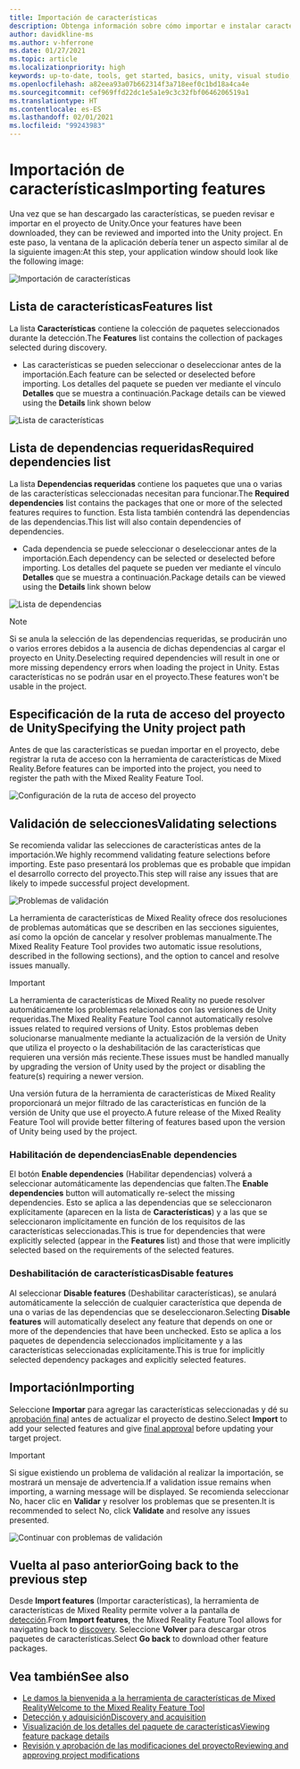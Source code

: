 ```yaml
---
title: Importación de características
description: Obtenga información sobre cómo importar e instalar características desde la herramienta de características de MR para el desarrollo de HoloLens y VR.
author: davidkline-ms
ms.author: v-hferrone
ms.date: 01/27/2021
ms.topic: article
ms.localizationpriority: high
keywords: up-to-date, tools, get started, basics, unity, visual studio, toolkit, mixed reality headset, windows mixed reality headset, virtual reality headset, installation, Windows, HoloLens, emulator, unreal, openxr
ms.openlocfilehash: a82eea93a07b662314f3a718eef0c1bd18a4ca4e
ms.sourcegitcommit: cef969ffd22dc1e5a1e9c3c32fbf0646206519a1
ms.translationtype: HT
ms.contentlocale: es-ES
ms.lasthandoff: 02/01/2021
ms.locfileid: "99243983"
---
```

# <a name="importing-features"></a><span data-ttu-id="e648f-104">Importación de características</span><span class="sxs-lookup"><span data-stu-id="e648f-104">Importing features</span></span>

<span data-ttu-id="e648f-105">Una vez que se han descargado las características, se pueden revisar e importar en el proyecto de Unity.</span><span class="sxs-lookup"><span data-stu-id="e648f-105">Once your features have been downloaded, they can be reviewed and imported into the Unity project.</span></span> <span data-ttu-id="e648f-106">En este paso, la ventana de la aplicación debería tener un aspecto similar al de la siguiente imagen:</span><span class="sxs-lookup"><span data-stu-id="e648f-106">At this step, your application window should look like the following image:</span></span>

![Importación de características](images/FeatureToolImport.png)

## <a name="features-list"></a><span data-ttu-id="e648f-108">Lista de características</span><span class="sxs-lookup"><span data-stu-id="e648f-108">Features list</span></span>

<span data-ttu-id="e648f-109">La lista **Características** contiene la colección de paquetes seleccionados durante la detección.</span><span class="sxs-lookup"><span data-stu-id="e648f-109">The **Features** list contains the collection of packages selected during discovery.</span></span> 
* <span data-ttu-id="e648f-110">Las características se pueden seleccionar o deseleccionar antes de la importación.</span><span class="sxs-lookup"><span data-stu-id="e648f-110">Each feature can be selected or deselected before importing.</span></span> <span data-ttu-id="e648f-111">Los detalles del paquete se pueden ver mediante el vínculo **Detalles** que se muestra a continuación.</span><span class="sxs-lookup"><span data-stu-id="e648f-111">Package details can be viewed using the **Details** link shown below</span></span>

![Lista de características](images/FeaturesList.png)

## <a name="required-dependencies-list"></a><span data-ttu-id="e648f-113">Lista de dependencias requeridas</span><span class="sxs-lookup"><span data-stu-id="e648f-113">Required dependencies list</span></span>

<span data-ttu-id="e648f-114">La lista **Dependencias requeridas** contiene los paquetes que una o varias de las características seleccionadas necesitan para funcionar.</span><span class="sxs-lookup"><span data-stu-id="e648f-114">The **Required dependencies** list contains the packages that one or more of the selected features requires to function.</span></span> <span data-ttu-id="e648f-115">Esta lista también contendrá las dependencias de las dependencias.</span><span class="sxs-lookup"><span data-stu-id="e648f-115">This list will also contain dependencies of dependencies.</span></span>
* <span data-ttu-id="e648f-116">Cada dependencia se puede seleccionar o deseleccionar antes de la importación.</span><span class="sxs-lookup"><span data-stu-id="e648f-116">Each dependency can be selected or deselected before importing.</span></span> <span data-ttu-id="e648f-117">Los detalles del paquete se pueden ver mediante el vínculo **Detalles** que se muestra a continuación.</span><span class="sxs-lookup"><span data-stu-id="e648f-117">Package details can be viewed using the **Details** link shown below</span></span>

![Lista de dependencias](images/RequiredDependencyList.png)

> [!NOTE]
> <span data-ttu-id="e648f-119">Si se anula la selección de las dependencias requeridas, se producirán uno o varios errores debidos a la ausencia de dichas dependencias al cargar el proyecto en Unity.</span><span class="sxs-lookup"><span data-stu-id="e648f-119">Deselecting required dependencies will result in one or more missing dependency errors when loading the project in Unity.</span></span> <span data-ttu-id="e648f-120">Estas características no se podrán usar en el proyecto.</span><span class="sxs-lookup"><span data-stu-id="e648f-120">These features won't be usable in the project.</span></span>

## <a name="specifying-the-unity-project-path"></a><span data-ttu-id="e648f-121">Especificación de la ruta de acceso del proyecto de Unity</span><span class="sxs-lookup"><span data-stu-id="e648f-121">Specifying the Unity project path</span></span>

<span data-ttu-id="e648f-122">Antes de que las características se puedan importar en el proyecto, debe registrar la ruta de acceso con la herramienta de características de Mixed Reality.</span><span class="sxs-lookup"><span data-stu-id="e648f-122">Before features can be imported into the project, you need to register the path with the Mixed Reality Feature Tool.</span></span>

![Configuración de la ruta de acceso del proyecto](images/ProjectPath.png)

## <a name="validating-selections"></a><span data-ttu-id="e648f-124">Validación de selecciones</span><span class="sxs-lookup"><span data-stu-id="e648f-124">Validating selections</span></span>

<span data-ttu-id="e648f-125">Se recomienda validar las selecciones de características antes de la importación.</span><span class="sxs-lookup"><span data-stu-id="e648f-125">We highly recommend validating feature selections before importing.</span></span> <span data-ttu-id="e648f-126">Este paso presentará los problemas que es probable que impidan el desarrollo correcto del proyecto.</span><span class="sxs-lookup"><span data-stu-id="e648f-126">This step will raise any issues that are likely to impede successful project development.</span></span>

![Problemas de validación](images/ValidationIssues.png)

<span data-ttu-id="e648f-128">La herramienta de características de Mixed Reality ofrece dos resoluciones de problemas automáticas que se describen en las secciones siguientes, así como la opción de cancelar y resolver problemas manualmente.</span><span class="sxs-lookup"><span data-stu-id="e648f-128">The Mixed Reality Feature Tool provides two automatic issue resolutions, described in the following sections), and the option to cancel and resolve issues manually.</span></span>

> [!IMPORTANT]
> <span data-ttu-id="e648f-129">La herramienta de características de Mixed Reality no puede resolver automáticamente los problemas relacionados con las versiones de Unity requeridas.</span><span class="sxs-lookup"><span data-stu-id="e648f-129">The Mixed Reality Feature Tool cannot automatically resolve issues related to required versions of Unity.</span></span> <span data-ttu-id="e648f-130">Estos problemas deben solucionarse manualmente mediante la actualización de la versión de Unity que utiliza el proyecto o la deshabilitación de las características que requieren una versión más reciente.</span><span class="sxs-lookup"><span data-stu-id="e648f-130">These issues must be handled manually by upgrading the version of Unity used by the project or disabling the feature(s) requiring a newer version.</span></span>
>
> <span data-ttu-id="e648f-131">Una versión futura de la herramienta de características de Mixed Reality proporcionará un mejor filtrado de las características en función de la versión de Unity que use el proyecto.</span><span class="sxs-lookup"><span data-stu-id="e648f-131">A future release of the Mixed Reality Feature Tool will provide better filtering of features based upon the version of Unity being used by the project.</span></span>

### <a name="enable-dependencies"></a><span data-ttu-id="e648f-132">Habilitación de dependencias</span><span class="sxs-lookup"><span data-stu-id="e648f-132">Enable dependencies</span></span>

<span data-ttu-id="e648f-133">El botón **Enable dependencies** (Habilitar dependencias) volverá a seleccionar automáticamente las dependencias que falten.</span><span class="sxs-lookup"><span data-stu-id="e648f-133">The **Enable dependencies** button will automatically re-select the missing dependencies.</span></span> <span data-ttu-id="e648f-134">Esto se aplica a las dependencias que se seleccionaron explícitamente (aparecen en la lista de **Características**) y a las que se seleccionaron implícitamente en función de los requisitos de las características seleccionadas.</span><span class="sxs-lookup"><span data-stu-id="e648f-134">This is true for dependencies that were explicitly selected (appear in the **Features** list) and those that were implicitly selected based on the requirements of the selected features.</span></span>

### <a name="disable-features"></a><span data-ttu-id="e648f-135">Deshabilitación de características</span><span class="sxs-lookup"><span data-stu-id="e648f-135">Disable features</span></span>

<span data-ttu-id="e648f-136">Al seleccionar **Disable features** (Deshabilitar características), se anulará automáticamente la selección de cualquier característica que dependa de una o varias de las dependencias que se deseleccionaron.</span><span class="sxs-lookup"><span data-stu-id="e648f-136">Selecting **Disable features** will automatically deselect any feature that depends on one or more of the dependencies that have been unchecked.</span></span> <span data-ttu-id="e648f-137">Esto se aplica a los paquetes de dependencia seleccionados implícitamente y a las características seleccionadas explícitamente.</span><span class="sxs-lookup"><span data-stu-id="e648f-137">This is true for implicitly selected dependency packages and explicitly selected features.</span></span>

## <a name="importing"></a><span data-ttu-id="e648f-138">Importación</span><span class="sxs-lookup"><span data-stu-id="e648f-138">Importing</span></span>

<span data-ttu-id="e648f-139">Seleccione **Importar** para agregar las características seleccionadas y dé su [aprobación final](reviewing-changes.md) antes de actualizar el proyecto de destino.</span><span class="sxs-lookup"><span data-stu-id="e648f-139">Select **Import** to add your selected features and give [final approval](reviewing-changes.md) before updating your target project.</span></span>

> [!IMPORTANT]
> <span data-ttu-id="e648f-140">Si sigue existiendo un problema de validación al realizar la importación, se mostrará un mensaje de advertencia.</span><span class="sxs-lookup"><span data-stu-id="e648f-140">If a validation issue remains when importing, a warning message will be displayed.</span></span> <span data-ttu-id="e648f-141">Se recomienda seleccionar No, hacer clic en **Validar** y resolver los problemas que se presenten.</span><span class="sxs-lookup"><span data-stu-id="e648f-141">It is recommended to select No, click **Validate** and resolve any issues presented.</span></span>
>
> ![Continuar con problemas de validación](images/ValidationContinueAnyway.png)

## <a name="going-back-to-the-previous-step"></a><span data-ttu-id="e648f-143">Vuelta al paso anterior</span><span class="sxs-lookup"><span data-stu-id="e648f-143">Going back to the previous step</span></span>

<span data-ttu-id="e648f-144">Desde **Import features** (Importar características), la herramienta de características de Mixed Reality permite volver a la pantalla de [detección](discovering-features.md).</span><span class="sxs-lookup"><span data-stu-id="e648f-144">From **Import features**, the Mixed Reality Feature Tool allows for navigating back to [discovery](discovering-features.md).</span></span> <span data-ttu-id="e648f-145">Seleccione **Volver** para descargar otros paquetes de características.</span><span class="sxs-lookup"><span data-stu-id="e648f-145">Select **Go back** to download other feature packages.</span></span>

## <a name="see-also"></a><span data-ttu-id="e648f-146">Vea también</span><span class="sxs-lookup"><span data-stu-id="e648f-146">See also</span></span>

- [<span data-ttu-id="e648f-147">Le damos la bienvenida a la herramienta de características de Mixed Reality</span><span class="sxs-lookup"><span data-stu-id="e648f-147">Welcome to the Mixed Reality Feature Tool</span></span>](welcome-to-mr-feature-tool.md)
- [<span data-ttu-id="e648f-148">Detección y adquisición</span><span class="sxs-lookup"><span data-stu-id="e648f-148">Discovery and acquisition</span></span>](discovering-features.md)
- [<span data-ttu-id="e648f-149">Visualización de los detalles del paquete de características</span><span class="sxs-lookup"><span data-stu-id="e648f-149">Viewing feature package details</span></span>](viewing-package-details.md)
- [<span data-ttu-id="e648f-150">Revisión y aprobación de las modificaciones del proyecto</span><span class="sxs-lookup"><span data-stu-id="e648f-150">Reviewing and approving project modifications</span></span>](reviewing-changes.md)